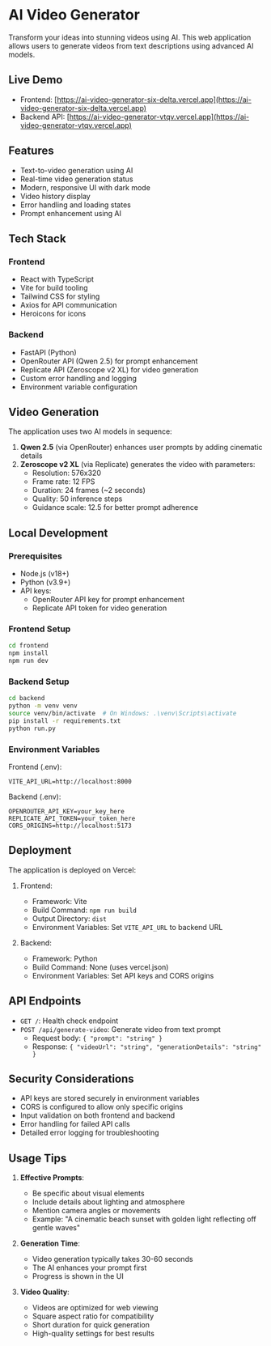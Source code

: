 # AI Video Generator

Transform your ideas into stunning videos using AI. This web application allows users to generate videos from text descriptions using advanced AI models.

## Live Demo

- Frontend: [https://ai-video-generator-six-delta.vercel.app](https://ai-video-generator-six-delta.vercel.app)
- Backend API: [https://ai-video-generator-vtqv.vercel.app](https://ai-video-generator-vtqv.vercel.app)

## Features

- Text-to-video generation using AI
- Real-time video generation status
- Modern, responsive UI with dark mode
- Video history display
- Error handling and loading states
- Prompt enhancement using AI

## Tech Stack

### Frontend
- React with TypeScript
- Vite for build tooling
- Tailwind CSS for styling
- Axios for API communication
- Heroicons for icons

### Backend
- FastAPI (Python)
- OpenRouter API (Qwen 2.5) for prompt enhancement
- Replicate API (Zeroscope v2 XL) for video generation
- Custom error handling and logging
- Environment variable configuration

## Video Generation

The application uses two AI models in sequence:
1. **Qwen 2.5** (via OpenRouter) enhances user prompts by adding cinematic details
2. **Zeroscope v2 XL** (via Replicate) generates the video with parameters:
   - Resolution: 576x320
   - Frame rate: 12 FPS
   - Duration: 24 frames (~2 seconds)
   - Quality: 50 inference steps
   - Guidance scale: 12.5 for better prompt adherence

## Local Development

### Prerequisites
- Node.js (v18+)
- Python (v3.9+)
- API keys:
  - OpenRouter API key for prompt enhancement
  - Replicate API token for video generation

### Frontend Setup
```bash
cd frontend
npm install
npm run dev
```

### Backend Setup
```bash
cd backend
python -m venv venv
source venv/bin/activate  # On Windows: .\venv\Scripts\activate
pip install -r requirements.txt
python run.py
```

### Environment Variables

Frontend (.env):
```
VITE_API_URL=http://localhost:8000
```

Backend (.env):
```
OPENROUTER_API_KEY=your_key_here
REPLICATE_API_TOKEN=your_token_here
CORS_ORIGINS=http://localhost:5173
```

## Deployment

The application is deployed on Vercel:

1. Frontend:
   - Framework: Vite
   - Build Command: `npm run build`
   - Output Directory: `dist`
   - Environment Variables: Set `VITE_API_URL` to backend URL

2. Backend:
   - Framework: Python
   - Build Command: None (uses vercel.json)
   - Environment Variables: Set API keys and CORS origins

## API Endpoints

- `GET /`: Health check endpoint
- `POST /api/generate-video`: Generate video from text prompt
  - Request body: `{ "prompt": "string" }`
  - Response: `{ "videoUrl": "string", "generationDetails": "string" }`

## Security Considerations

- API keys are stored securely in environment variables
- CORS is configured to allow only specific origins
- Input validation on both frontend and backend
- Error handling for failed API calls
- Detailed error logging for troubleshooting

## Usage Tips

1. **Effective Prompts**:
   - Be specific about visual elements
   - Include details about lighting and atmosphere
   - Mention camera angles or movements
   - Example: "A cinematic beach sunset with golden light reflecting off gentle waves"

2. **Generation Time**:
   - Video generation typically takes 30-60 seconds
   - The AI enhances your prompt first
   - Progress is shown in the UI

3. **Video Quality**:
   - Videos are optimized for web viewing
   - Square aspect ratio for compatibility
   - Short duration for quick generation
   - High-quality settings for best results